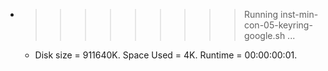 * >>>>>>>>> Running inst-min-con-05-keyring-google.sh ...
  * Disk size = 911640K. Space Used = 4K. Runtime = 00:00:00:01.
